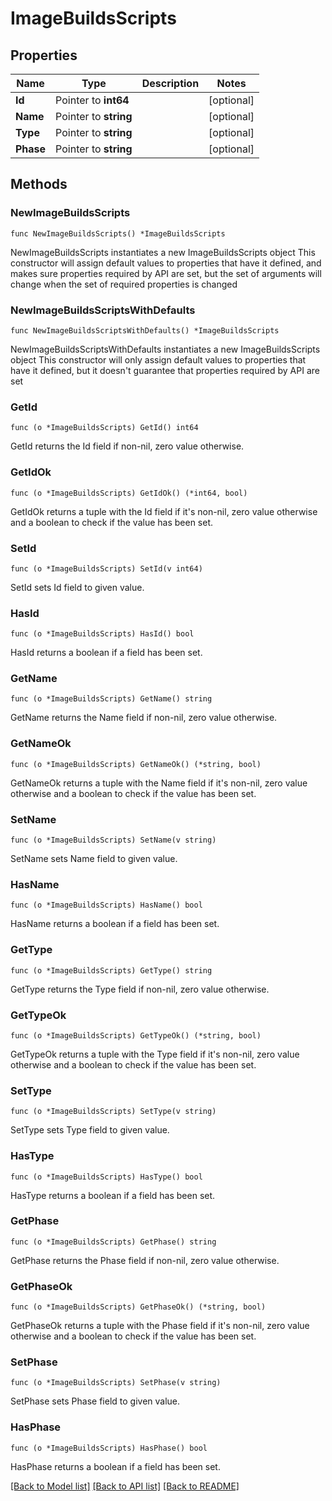 # ImageBuildsScripts

## Properties

Name | Type | Description | Notes
------------ | ------------- | ------------- | -------------
**Id** | Pointer to **int64** |  | [optional] 
**Name** | Pointer to **string** |  | [optional] 
**Type** | Pointer to **string** |  | [optional] 
**Phase** | Pointer to **string** |  | [optional] 

## Methods

### NewImageBuildsScripts

`func NewImageBuildsScripts() *ImageBuildsScripts`

NewImageBuildsScripts instantiates a new ImageBuildsScripts object
This constructor will assign default values to properties that have it defined,
and makes sure properties required by API are set, but the set of arguments
will change when the set of required properties is changed

### NewImageBuildsScriptsWithDefaults

`func NewImageBuildsScriptsWithDefaults() *ImageBuildsScripts`

NewImageBuildsScriptsWithDefaults instantiates a new ImageBuildsScripts object
This constructor will only assign default values to properties that have it defined,
but it doesn't guarantee that properties required by API are set

### GetId

`func (o *ImageBuildsScripts) GetId() int64`

GetId returns the Id field if non-nil, zero value otherwise.

### GetIdOk

`func (o *ImageBuildsScripts) GetIdOk() (*int64, bool)`

GetIdOk returns a tuple with the Id field if it's non-nil, zero value otherwise
and a boolean to check if the value has been set.

### SetId

`func (o *ImageBuildsScripts) SetId(v int64)`

SetId sets Id field to given value.

### HasId

`func (o *ImageBuildsScripts) HasId() bool`

HasId returns a boolean if a field has been set.

### GetName

`func (o *ImageBuildsScripts) GetName() string`

GetName returns the Name field if non-nil, zero value otherwise.

### GetNameOk

`func (o *ImageBuildsScripts) GetNameOk() (*string, bool)`

GetNameOk returns a tuple with the Name field if it's non-nil, zero value otherwise
and a boolean to check if the value has been set.

### SetName

`func (o *ImageBuildsScripts) SetName(v string)`

SetName sets Name field to given value.

### HasName

`func (o *ImageBuildsScripts) HasName() bool`

HasName returns a boolean if a field has been set.

### GetType

`func (o *ImageBuildsScripts) GetType() string`

GetType returns the Type field if non-nil, zero value otherwise.

### GetTypeOk

`func (o *ImageBuildsScripts) GetTypeOk() (*string, bool)`

GetTypeOk returns a tuple with the Type field if it's non-nil, zero value otherwise
and a boolean to check if the value has been set.

### SetType

`func (o *ImageBuildsScripts) SetType(v string)`

SetType sets Type field to given value.

### HasType

`func (o *ImageBuildsScripts) HasType() bool`

HasType returns a boolean if a field has been set.

### GetPhase

`func (o *ImageBuildsScripts) GetPhase() string`

GetPhase returns the Phase field if non-nil, zero value otherwise.

### GetPhaseOk

`func (o *ImageBuildsScripts) GetPhaseOk() (*string, bool)`

GetPhaseOk returns a tuple with the Phase field if it's non-nil, zero value otherwise
and a boolean to check if the value has been set.

### SetPhase

`func (o *ImageBuildsScripts) SetPhase(v string)`

SetPhase sets Phase field to given value.

### HasPhase

`func (o *ImageBuildsScripts) HasPhase() bool`

HasPhase returns a boolean if a field has been set.


[[Back to Model list]](../README.md#documentation-for-models) [[Back to API list]](../README.md#documentation-for-api-endpoints) [[Back to README]](../README.md)


